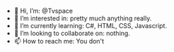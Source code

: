 - 👋 Hi, I’m: @Tvspace
- 👀 I’m interested in: pretty much anything really. 
- 🌱 I’m currently learning: C#, HTML, CSS, Javascript.
- 💞️ I’m looking to collaborate on: nothing.
- 📫 How to reach me: You don't

<!---
Tvspace/Tvspace is a ✨ special ✨ repository because its `README.md` (this file) appears on your GitHub profile.
You can click the Preview link to take a look at your changes.
--->
